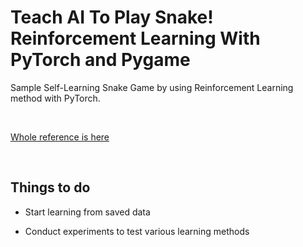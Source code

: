 # Teach AI To Play Snake! Reinforcement Learning With PyTorch and Pygame

Sample Self-Learning Snake Game by using Reinforcement Learning method with PyTorch. 

<br>

[Whole reference is here](https://github.com/patrickloeber/snake-ai-pytorch/tree/main)

<br>

## Things to do 

* Start learning from saved data

* Conduct experiments to test various learning methods


